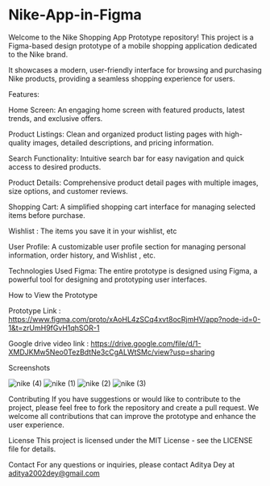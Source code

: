 # Nike-App-in-Figma
Welcome to the Nike Shopping App Prototype repository! 
This project is a Figma-based design prototype of a mobile shopping application dedicated to the Nike brand.

It showcases a modern, user-friendly interface for browsing and purchasing Nike products, providing a seamless shopping experience for users.

Features:

Home Screen: An engaging home screen with featured products, latest trends, and exclusive offers.

Product Listings: Clean and organized product listing pages with high-quality images, detailed descriptions, and pricing information.

Search Functionality: Intuitive search bar for easy navigation and quick access to desired products.

Product Details: Comprehensive product detail pages with multiple images, size options, and customer reviews.

Shopping Cart: A simplified shopping cart interface for managing selected items before purchase.

Wishlist : The items you save it in your wishlist, etc

User Profile: A customizable user profile section for managing personal information, order history, and Wishlist , etc.

Technologies Used
Figma: The entire prototype is designed using Figma, a powerful tool for designing and prototyping user interfaces.

How to View the Prototype

Prototype Link : https://www.figma.com/proto/xAoHL4zSCq4xvt8ocRjmHV/app?node-id=0-1&t=zrUmH9fGvH1qhSOR-1

Google drive video link :  https://drive.google.com/file/d/1-XMDJKMw5Neo0TezBdtNe3cCgALWtSMc/view?usp=sharing

Screenshots

![nike  (4)](https://github.com/Aditya-Dey012/Nike-App-in-Figma/assets/90100042/32ec565b-79d8-49fc-a463-d3a6bc173db3)
![nike  (1)](https://github.com/Aditya-Dey012/Nike-App-in-Figma/assets/90100042/6cb03e79-cf7b-495d-a1f4-b45d78f3c530)
![nike  (2)](https://github.com/Aditya-Dey012/Nike-App-in-Figma/assets/90100042/e90eaf4d-0bdd-418e-97e9-cf0c7f1141a4)
![nike  (3)](https://github.com/Aditya-Dey012/Nike-App-in-Figma/assets/90100042/affa7170-a1cc-4692-b1bd-bb7cc0154451)



Contributing
If you have suggestions or would like to contribute to the project, please feel free to fork the repository and create a pull request. We welcome all contributions that can improve the prototype and enhance the user experience.

License
This project is licensed under the MIT License - see the LICENSE file for details.

Contact
For any questions or inquiries, please contact Aditya Dey at aditya2002dey@gmail.com
